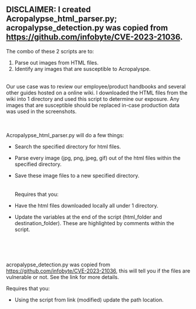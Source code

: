 ## DISCLAIMER: I created Acropalypse_html_parser.py; acropalypse_detection.py was copied from https://github.com/infobyte/CVE-2023-21036.

The combo of these 2 scripts are to: 

1. Parse out images from HTML files.
2. Identify any images that are susceptible to Acropalyspe.
<br>
Our use case was to review our employee/product handbooks and several other guides hosted on a online wiki. I downloaded the HTML files from the wiki into 1 directory and used this script to determine our exposure. Any images that are susceptible should be replaced in-case production data was used in the screenshots.

<br>
<br>
<br>

Acropalypse_html_parser.py will do a few things:

- Search the specified directory for html files.
- Parse every image (jpg, png, jpeg, gif) out of the html files within the specified directory.
- Save these image files to a new specified directory.
   <br>
  <br>
  <br>
Requires that you:

- Have the html files downloaded locally all under 1 directory.
- Update the variables at the end of the script (html_folder and destination_folder). These are highlighted by comments within the script.
<br>
<br>
<br>

acropalypse_detection.py was copied from https://github.com/infobyte/CVE-2023-21036, this will tell you if the files are vulnerable or not. See the link for more details.

Requires that you:

- Using the script from link (modified) update the path location.

  

